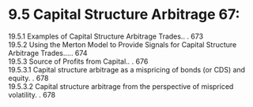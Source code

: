 # 9.5 Capital Structure Arbitrage 67:  

19.5.1 Examples of Capital Structure Arbitrage Trades.. . 673   
19.5.2 Using the Merton Model to Provide Signals for Capital Structure Arbitrage Trades..... 674   
19.5.3 Source of Profits from Capital.. . 676   
19.5.3.1 Capital structure arbitrage as a mispricing of bonds (or CDS) and equity. . 678   
19.5.3.2 Capital structure arbitrage from the perspective of mispriced volatility. . 678  
